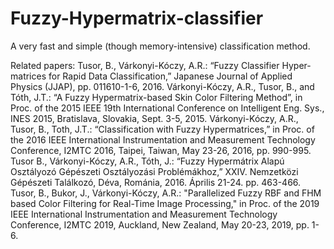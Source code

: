 # Fuzzy-Hypermatrix-classifier
A very fast and simple (though memory-intensive) classification method.

Related papers:
Tusor, B., Várkonyi-Kóczy, A.R.: “Fuzzy Classifier Hyper-matrices for Rapid Data Classification,” Japanese Journal of Applied Physics (JJAP), pp. 011610-1-6, 2016.
Várkonyi-Kóczy, A.R., Tusor, B., and Tóth, J.T.: “A Fuzzy Hypermatrix-based Skin Color Filtering Method”, in Proc. of the 2015 IEEE 19th International Conference on Intelligent Eng. Sys., INES 2015, Bratislava, Slovakia, Sept. 3-5, 2015.
Várkonyi-Kóczy, A.R., Tusor, B., Toth, J.T.: “Classification with Fuzzy Hypermatrices,” in Proc. of the 2016 IEEE International Instrumentation and Measurement Technology Conference, I2MTC 2016, Taipei, Taiwan, May 23-26, 2016, pp. 990-995. 
Tusor B., Várkonyi-Kóczy, A.R., Tóth, J.: “Fuzzy Hypermátrix Alapú Osztályozó Gépészeti Osztályozási Problémákhoz,” XXIV. Nemzetközi Gépészeti Találkozó, Déva, Románia, 2016. Április 21-24. pp. 463-466. 
Tusor, B., Bukor, J., Várkonyi-Kóczy, A.R.: "Parallelized Fuzzy RBF and FHM based Color Filtering for Real-Time Image Processing," in Proc. of the 2019 IEEE International Instrumentation and Measurement Technology Conference, I2MTC 2019, Auckland, New Zealand, May 20-23, 2019, pp. 1-6.
